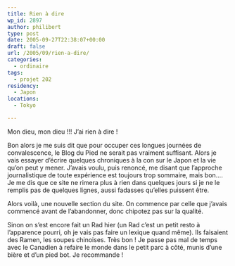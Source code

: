 ```yaml
---
title: Rien à dire
wp_id: 2897
author: philibert
type: post
date: 2005-09-27T22:38:07+00:00
draft: false
url: /2005/09/rien-a-dire/
categories:
  - ordinaire
tags:
  - projet 202
residency:
  - Japon
locations:
  - Tokyo

---
```

Mon dieu, mon dieu !!! J&rsquo;ai rien à dire !
  
Bon alors je me suis dit que pour occuper ces longues journées de convalescence, le Blog du Pied ne serait pas vraiment suffisant. Alors je vais essayer d&rsquo;écrire quelques chroniques à la con sur le Japon et la vie qu&rsquo;on peut y mener. J&rsquo;avais voulu, puis renoncé, me disant que l&rsquo;approche journalistique de toute expérience est toujours trop sommaire, mais bon&#8230;. Je me dis que ce site ne rimera plus à rien dans quelques jours si je ne le remplis pas de quelques lignes, aussi fadasses qu&rsquo;elles puissent être.

Alors voilà, une nouvelle section du site. On commence par celle que j&rsquo;avais commencé avant de l&rsquo;abandonner, donc chipotez pas sur la qualité.

Sinon on s&rsquo;est encore fait un Rad hier (un Rad c&rsquo;est un petit resto à l&rsquo;apparence pourri, oh je vais pas faire un lexique quand même). Ils faisaient des Ramen, les soupes chinoises. Très bon ! Je passe pas mal de temps avec le Canadien à refaire le monde dans le petit parc à côté, munis d&rsquo;une bière et d&rsquo;un pied bot. Je recommande !
